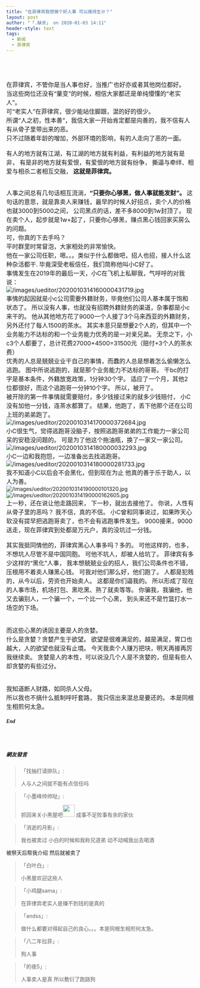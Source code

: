 ```yaml
---
title: "在菲律宾我想做个好人事 可以维持生计？"
layout: post
author: "「.缺牙」 on 2020-01-03 14:11"
header-style: text
tags:
  - 新闻
  - 菲律宾
---
```


<br>
<span style="font-size: 16px;"><br></span>
<span style="font-size: 16px;"><br></span>
<span style="font-size: 16px;">在菲律宾，不管你是当人事也好，当推广也好亦或者其他岗位都好。<br></span>
<span style="font-size: 16px;">当这些岗位还没有“量变”的时候，相信大家都还是单纯懵懂的“老实人”。<br></span>
<span style="font-size: 16px;">可“老实人”在菲律宾，很少能站住脚跟，混的好的很少。<br></span>
<span style="font-size: 16px;">所谓“人之初，性本善”，我信大家一开始肯定都是向善的，我不信有人有从骨子里带出来的恶。<br></span>
<span style="font-size: 16px;">只不过随着年龄的增加，外部环境的影响，有的人走向了恶的一面。</span>
<br>
<br>
<span style="font-size: 16px;">有人的地方就有江湖，有江湖的地方就有利益，有利益的地方就有是非，</span>
<span style="font-size: 16px;">有是非的地方就有爱恨，有爱恨的地方就有纷争，</span>
<span style="font-size: 16px;">撕逼与牵绊、相爱与相杀二者相互交融，</span>
<strong><span style="font-size: 16px;">这就是菲律宾。</span></strong>
<strong><span style="font-size: 16px;"><br></span></strong>
<br>
<strong><span style="font-size: 16px;"></span></strong><br>
<span style="font-size: 16px;">人事之间总有几句话相互流淌，<strong>“只要你心够黑，做人事就能发财”。</strong></span>
<span style="font-size: 16px;">这句话的意思，就是靠卖人来赚钱，最早的时候人好招点，卖个人的价格也就3000到5000之间，</span>
<span style="font-size: 16px;">公司黑点的话，差不多8000到1w封顶了。</span>
<span style="font-size: 16px;">现在卖个人，起步就是1w+起了，只要你心够黑，赚点黑心钱回家买房么的问题。<br></span>
<span style="font-size: 16px;">可，你真的下去手吗？</span>
<br>
<span style="font-size: 16px;">平时群里时常冒泡，大家相处的非常愉快。<br></span>
<span style="font-size: 16px;">他在一家公司任职，嗯。。。类似于什么都做吧，招人也招，接人什么这种杂活都干.</span>
<span style="font-size: 16px;">毕竟深受老板信任，我们简称他叫小C好了。</span>
<br>
<span style="font-size: 16px;">事情发生在2019年的最后一天，小C在飞机上私聊我，气呼呼的对我说：</span>
<span style="font-size: 16px;"><br></span>
<span style="font-size: 16px;"><img src="http://images.feileyuan.com/images/ueditor/2020010314160000431719.jpg" title="/images/ueditor/2020010314160000431719.jpg" alt="/images/ueditor/2020010314160000431719.jpg"></span>
<span style="font-size: 16px;"></span>
<br>
<span style="font-size: 16px;">事情的起因就是小c公司需要外籍财务，毕竟他们公司人基本属于饱和状态了。</span>
<span style="font-size: 16px;">所以没有人事，也就没有招聘外籍财务的渠道，杂事都是小c来干的。</span>
<span style="font-size: 16px;">他从其他地方花了9000一个人接了3个马来西亚的外籍财务，另外还付了每人1500的茶水。</span>
<span style="font-size: 16px;">其实本意只是想要2个人的，但其中一个业务能力不达标的和一个业务能力优秀的是一对亲兄弟。</span>
<span style="font-size: 16px;">无奈之下，小c3个人都要了，总计花费27000+4500=31500元（赔付+3个人的茶水费）</span>
<br>
<span style="font-size: 16px;">优秀的人总是兢兢业业干自己的事情，而蠢的人总是想着怎么偷懒怎么逃跑。</span>
<span style="font-size: 16px;">图中所说逃跑的，就是那个业务能力不达标的哥哥。</span>
<span style="font-size: 16px;">干bc的打字是基本条件，外籍放宽政策，1分钟30个字。</span>
<span style="font-size: 16px;">适应了一个月，其他2位都很好，而这个逃跑哥一分钟10个字。</span>
<span style="font-size: 16px;">所以，被开了。</span>
<span style="font-size: 16px;"><br></span>
<span style="font-size: 16px;"></span>
<span style="font-size: 16px;">被开除的第一件事情就需要赔付，多少钱接过来的就多少钱赔付，</span>
<span style="font-size: 16px;">小C没有加他一分钱，连茶水都算了。</span>
<span style="font-size: 16px;">结果，他跑了，丢下他那个还在公司上班的弟弟跑了。</span>
<span style="font-size: 16px;"><br></span>
<span style="font-size: 16px;"><img src="http://images.feileyuan.com/images/ueditor/2020010314170000372684.jpg" title="/images/ueditor/2020010314170000372684.jpg" alt="/images/ueditor/2020010314170000372684.jpg"></span>
<span style="font-size: 16px;"></span>
<span style="font-size: 16px;"><br></span>
<span style="font-size: 16px;">小C很生气，觉得逃跑哥没脑子，按照逃跑哥弟弟的工作能力一家公司呆的安稳没问题的。</span>
<span style="font-size: 16px;">可是为了他这个拖油瓶，换了一家又一家公司。</span>
<span style="font-size: 16px;"><br></span>
<span style="font-size: 16px;"><img src="http://images.feileyuan.com/images/ueditor/2020010314180000032293.jpg" title="/images/ueditor/2020010314180000032293.jpg" alt="/images/ueditor/2020010314180000032293.jpg"></span>
<span style="font-size: 16px;"><br>小C一边和我抱怨，一边准备出去找逃跑哥。</span>
<span style="font-size: 16px;"><br></span>
<span style="font-size: 16px;"><img src="http://images.feileyuan.com/images/ueditor/2020010314180000281733.jpg" title="/images/ueditor/2020010314180000281733.jpg" alt="/images/ueditor/2020010314180000281733.jpg"></span>
<span style="font-size: 16px;"><br></span>
<span style="font-size: 16px;">我不知道小C以后会不会黑化，但到现在为止</span>
<span style="font-size: 16px;">他真的善于乐于助人，以人为善。</span>
<span style="font-size: 16px;"><br></span>
<img src="http://images.feileyuan.com/images/ueditor/2020010314190000101320.jpg" title="/images/ueditor/2020010314190000101320.jpg" alt="/images/ueditor/2020010314190000101320.jpg">
<br>
<img src="http://images.feileyuan.com/images/ueditor/2020010314190000162605.jpg" title="/images/ueditor/2020010314190000162605.jpg" alt="/images/ueditor/2020010314190000162605.jpg">
<br>
<span style="font-size: 16px;">上一秒，还在说让他走路回来，</span>
<span style="font-size: 16px;">下一秒，就出去接他了。</span>
<span style="font-size: 16px;">你说，人性有从骨子里的恶吗？</span>
<span style="font-size: 16px;">我不信，真的不信。</span>
<span style="font-size: 16px;">小C曾和同事说过，如果昨天心软没有提早把逃跑哥卖了，也不会有逃跑事件发生。</span>
<span style="font-size: 16px;">9000接来，9000送走，现在菲律宾到处都是万元户，真的没坑过一分钱。</span>
<br>
<br>
<span style="font-size: 16px;">其实我挺同情他的，菲律宾黑心人事多吗？多的。</span>
<span style="font-size: 16px;">可他这样的，也多，不想坑人尽管不是中国同胞。</span>
<span style="font-size: 16px;">可他不坑人，却被人给坑了。</span>
<span style="font-size: 16px;">菲律宾有多少这样的“黑化”人事，</span>
<span style="font-size: 16px;">我本想兢兢业业的招人，我们公司条件也不错，压根用不着卖人赚黑心钱。</span>
<span style="font-size: 16px;">可我对他们那么好，他们跑了。</span>
<span style="font-size: 16px;">人都是犯贱的，从今以后，劳资也开始卖人。</span>
<span style="font-size: 16px;">这都是你们逼我的。</span>
<span style="font-size: 16px;">所以形成了现在的人事市场，机场打包、黑吃黑、熟了就卖等等。</span>
<span style="font-size: 16px;">你骗我，我骗他，他又去骗别人，一个骗一个，一个比一个心黑，</span>
<span style="font-size: 16px;">到头来还不是竹篮打水一场空的下场。</span>
<br>
<br>
<span style="font-size: 16px;"><br></span>
<span style="font-size: 16px;">而这些心黑的诱因主要是人的贪婪。<br></span>
<span style="font-size: 16px;">什么是贪婪？贪婪产生于欲望。</span>
<span style="font-size: 16px;">欲望是很难满足的，越是满足，胃口也越大，人的欲望也就没有止境。</span>
<span style="font-size: 16px;">今天我卖个人赚万把块，明天再接再厉我继续卖。</span>
<span style="font-size: 16px;">贪婪是人的本性，可以说没几个人是不贪婪的，但是有些人却贪婪的有些过分。</span>
<br>
<br>
<span style="font-size: 16px;"><br></span>
<span style="font-size: 16px;">我知道断人财路，如同杀人父母。<br></span>
<span style="font-size: 16px;">所以我也不搞什么抵制呼吁套路，</span>
<span style="font-size: 16px;">我只信出来混总是要还的。</span>
<span style="font-size: 16px;">本是同根生相煎何太急。</span>
<span style="font-size: 16px;"><br></span><br>
<em style="box-sizing: border-box;"><strong style="box-sizing: border-box;"><span style="box-sizing: border-box; font-family: PingFangTC-ultralight;">End</span></strong></em>
<span style="font-size: 16px;"><br></span>
<br>
<br>
<br>

##### 網友發言 
> 「找抽打请排队」:
> <p>人与人之间就不能有点信任吗</p>

> 「小墨峰帅帅哒」:
> <p>抓回来关小黑屋吧<img src="http://images.feileyuan.com/images/ueditor/dialogs/emotion/images/default/df_032.gif" width="32" height="32"> 成事不足败事有余的家伙</p>

> 「消逝的月影」:
> <p>我也被卖过 小白的时候和我称兄道弟 动不动喊我出去喝酒</p>
<p>被祭天后帮我介绍 然后就被卖了</p>

> 「白叶白」:
> <p>小黑屋欢迎这些人&nbsp;</p>

> 「小鸡腿sama」:
> <p>在菲律宾老实人是赚不到钱的是真的</p>

> 「andss」:
> <p>做什么都要对得起自己的良心。。。本是同根生相煎何太急。</p>

> 「八二年拉菲」:
> <p>狗人事</p>

> 「的夜5」:
> <p>人事卖人是真 所以敷衍了跑路狗&nbsp;&nbsp;</p>



